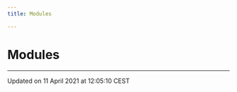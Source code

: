 ```yaml
---
title: Modules

---
```


# Modules







-------------------------------

Updated on 11 April 2021 at 12:05:10 CEST
